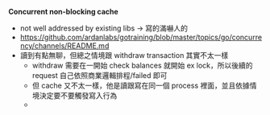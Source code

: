 **Concurrent non-blocking cache**
- not well addressed by existing libs -> 寫的滿嚇人的
- https://github.com/ardanlabs/gotraining/blob/master/topics/go/concurrency/channels/README.md
- 讀到有點無聊，但總之情境跟 withdraw transaction 其實不太一樣
	- withdraw 需要在一開始 check balances 就開始 ex lock，所以後續的 request 自己依照商業邏輯排程/failed 即可
	- 但 cache 又不太一樣，他是讀跟寫在同一個 process 裡面，並且依據情境決定要不要觸發寫入行為
	- 